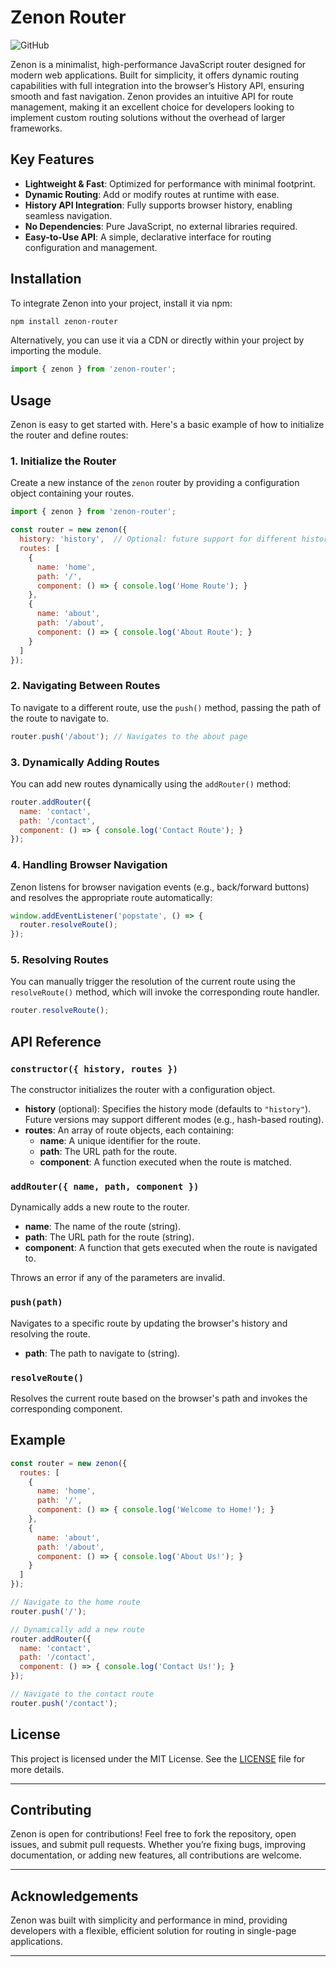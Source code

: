 # Zenon Router

![GitHub](https://img.shields.io/badge/github-%23121011.svg?style=for-the-badge&logo=github&logoColor=white)

Zenon is a minimalist, high-performance JavaScript router designed for modern web applications. Built for simplicity, it offers dynamic routing capabilities with full integration into the browser’s History API, ensuring smooth and fast navigation. Zenon provides an intuitive API for route management, making it an excellent choice for developers looking to implement custom routing solutions without the overhead of larger frameworks.

## Key Features

- **Lightweight & Fast**: Optimized for performance with minimal footprint.
- **Dynamic Routing**: Add or modify routes at runtime with ease.
- **History API Integration**: Fully supports browser history, enabling seamless navigation.
- **No Dependencies**: Pure JavaScript, no external libraries required.
- **Easy-to-Use API**: A simple, declarative interface for routing configuration and management.

## Installation

To integrate Zenon into your project, install it via npm:

```bash
npm install zenon-router
```

Alternatively, you can use it via a CDN or directly within your project by importing the module.

```js
import { zenon } from 'zenon-router';
```

## Usage

Zenon is easy to get started with. Here's a basic example of how to initialize the router and define routes:

### 1. Initialize the Router

Create a new instance of the `zenon` router by providing a configuration object containing your routes.

```js
import { zenon } from 'zenon-router';

const router = new zenon({
  history: 'history',  // Optional: future support for different history modes
  routes: [
    {
      name: 'home',
      path: '/',
      component: () => { console.log('Home Route'); }
    },
    {
      name: 'about',
      path: '/about',
      component: () => { console.log('About Route'); }
    }
  ]
});
```

### 2. Navigating Between Routes

To navigate to a different route, use the `push()` method, passing the path of the route to navigate to.

```js
router.push('/about'); // Navigates to the about page
```

### 3. Dynamically Adding Routes

You can add new routes dynamically using the `addRouter()` method:

```js
router.addRouter({
  name: 'contact',
  path: '/contact',
  component: () => { console.log('Contact Route'); }
});
```

### 4. Handling Browser Navigation

Zenon listens for browser navigation events (e.g., back/forward buttons) and resolves the appropriate route automatically:

```js
window.addEventListener('popstate', () => {
  router.resolveRoute();
});
```

### 5. Resolving Routes

You can manually trigger the resolution of the current route using the `resolveRoute()` method, which will invoke the corresponding route handler.

```js
router.resolveRoute();
```

## API Reference

### `constructor({ history, routes })`

The constructor initializes the router with a configuration object.

- **history** (optional): Specifies the history mode (defaults to `"history"`). Future versions may support different modes (e.g., hash-based routing).
- **routes**: An array of route objects, each containing:
  - **name**: A unique identifier for the route.
  - **path**: The URL path for the route.
  - **component**: A function executed when the route is matched.

### `addRouter({ name, path, component })`

Dynamically adds a new route to the router.

- **name**: The name of the route (string).
- **path**: The URL path for the route (string).
- **component**: A function that gets executed when the route is navigated to.

Throws an error if any of the parameters are invalid.

### `push(path)`

Navigates to a specific route by updating the browser's history and resolving the route.

- **path**: The path to navigate to (string).

### `resolveRoute()`

Resolves the current route based on the browser's path and invokes the corresponding component.

## Example

```js
const router = new zenon({
  routes: [
    {
      name: 'home',
      path: '/',
      component: () => { console.log('Welcome to Home!'); }
    },
    {
      name: 'about',
      path: '/about',
      component: () => { console.log('About Us!'); }
    }
  ]
});

// Navigate to the home route
router.push('/');

// Dynamically add a new route
router.addRouter({
  name: 'contact',
  path: '/contact',
  component: () => { console.log('Contact Us!'); }
});

// Navigate to the contact route
router.push('/contact');
```

## License

This project is licensed under the MIT License. See the [LICENSE](LICENSE) file for more details.

---

## Contributing

Zenon is open for contributions! Feel free to fork the repository, open issues, and submit pull requests. Whether you’re fixing bugs, improving documentation, or adding new features, all contributions are welcome.

---

## Acknowledgements

Zenon was built with simplicity and performance in mind, providing developers with a flexible, efficient solution for routing in single-page applications.

---